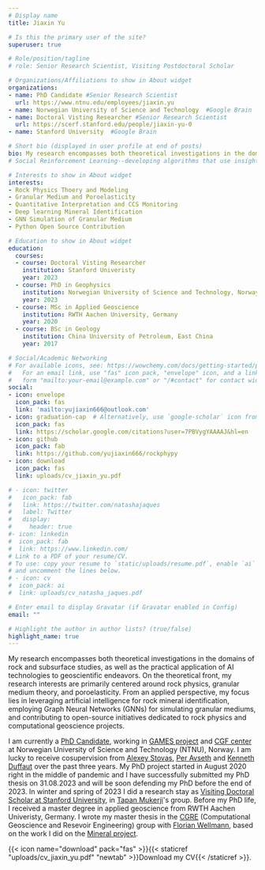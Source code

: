```yaml
---
# Display name
title: Jiaxin Yu

# Is this the primary user of the site?
superuser: true

# Role/position/tagline
# role: Senior Research Scientist, Visiting Postdoctoral Scholar

# Organizations/Affiliations to show in About widget
organizations: 
- name: PhD Candidate #Senior Research Scientist
  url: https://www.ntnu.edu/employees/jiaxin.yu
- name: Norwegian University of Science and Technology  #Google Brain
- name: Doctoral Visting Researcher #Senior Research Scientist
  url: https://scerf.stanford.edu/people/jiaxin-yu-0
- name: Stanford University  #Google Brain

# Short bio (displayed in user profile at end of posts)
bio: My research encompasses both theoretical investigations in the domains of rock and subsurface studies, as well as the practical application of AI technologies to geoscientific endeavors. On the theoretical front, my research interests are primarily centered around rock physics, granular medium theory, and poroelasticity. From an applied perspective, my focus lies in leveraging artificial intelligence for rock mineral identification, employing Graph Neural Networks (GNNs) for simulating granular mediums, and contributing to open-source initiatives dedicated to rock physics and computational geoscience projects
# Social Reinforcement Learning--developing algorithms that use insights from social learning to improve AI agents' learning, generalization, coordination, and human-AI interaction.

# Interests to show in About widget
interests:
- Rock Physics Thoery and Modeling
- Granular Medium and Poroelasticity
- Quantitative Interpretation and CCS Monitoring 
- Deep learning Mineral Identification
- GNN Simulation of Granular Medium  
- Python Open Source Contribution

# Education to show in About widget
education:
  courses:
  - course: Doctoral Visting Researcher
    institution: Stanford Univeristy
    year: 2023
  - course: PhD in Geophysics
    institution: Norwegian University of Science and Technology, Norway
    year: 2023
  - course: MSc in Applied Geoscience
    institution: RWTH Aachen University, Germany 
    year: 2020
  - course: BSc in Geology
    institution: China University of Petroleum, East China
    year: 2017

# Social/Academic Networking
# For available icons, see: https://wowchemy.com/docs/getting-started/page-builder/#icons
#   For an email link, use "fas" icon pack, "envelope" icon, and a link in the
#   form "mailto:your-email@example.com" or "/#contact" for contact widget.
social:
- icon: envelope
  icon_pack: fas
  link: 'mailto:yujiaxin666@outlook.com'
- icon: graduation-cap  # Alternatively, use `google-scholar` icon from `ai` icon pack
  icon_pack: fas
  link: https://scholar.google.com/citations?user=7PBVygYAAAAJ&hl=en
- icon: github
  icon_pack: fab
  link: https://github.com/yujiaxin666/rockphypy
- icon: download
  icon_pack: fas
  link: uploads/cv_jiaxin_yu.pdf

# - icon: twitter
#   icon_pack: fab
#   link: https://twitter.com/natashajaques
#   label: Twitter
#   display:
#     header: true
#- icon: linkedin
#  icon_pack: fab
#  link: https://www.linkedin.com/
# Link to a PDF of your resume/CV.
# To use: copy your resume to `static/uploads/resume.pdf`, enable `ai` icons in `params.toml`, 
# and uncomment the lines below.
# - icon: cv
#  icon_pack: ai
#  link: uploads/cv_natasha_jaques.pdf

# Enter email to display Gravatar (if Gravatar enabled in Config)
email: ""

# Highlight the author in author lists? (true/false)
highlight_name: true
---
```

<!--  TODO: hyperlink the keywords to publications. For a brief overview of my thesis, check out this [write-up in Computer Vision News](https://www.rsipvision.com/ComputerVisionNews-2021November/42/). -->
My research encompasses both theoretical investigations in the domains of rock and subsurface studies, as well as the practical application of AI technologies to geoscientific endeavors. On the theoretical front, my research interests are primarily centered around rock physics, granular medium theory, and poroelasticity. From an applied perspective, my focus lies in leveraging artificial intelligence for rock mineral identification, employing Graph Neural Networks (GNNs) for simulating granular mediums, and contributing to open-source initiatives dedicated to rock physics and computational geoscience projects. 
<!-- 
Social learning helps humans and animals rapidly adapt to new circumstances, and drives the emergence of complex learned behaviors. My research is focused on **Social Reinforcement Learning**---developing algorithms that combine insights from social learning and multi-agent training to improve AI agents' [learning](./publication/paired), [generalization](./publication/learning-social-learning/), [coordination](./publication/social-influence-as-intrinsic-motivation-for-multiagent-deep-reinforce/), and [human-AI interaction](./publication/humancentric-dialog-training-via-offline-reinforcement-learning/).  -->

I am currently a [PhD Candidate](https://www.ntnu.edu/employees/jiaxin.yu), working in [GAMES project](https://wiki.math.ntnu.no/games/personel) and [CGF center](https://www.ntnu.edu/web/cgf/cgf-centre-for-geophysical-forecasting-) at Norwegian University of Science and Technology (NTNU), Norway. I am lucky to receive cosupervision from [Alexey Stovas](https://scholar.google.no/citations?user=BGVP_AoAAAAJ&hl=no), [Per Avseth](https://scholar.google.no/citations?user=Hid9otEAAAAJ&hl=no) and [Kenneth Duffaut](https://www.linkedin.com/in/kenneth-duffaut-63687465/?originalSubdomain=no) over the past three years. My PhD project started in August 2020 right in the middle of pandemic and I have successfully submitted my PhD thesis on 31.08.2023 and will be soon defending my PhD before the end of 2023. In winter and spring of 2023 I did a research stay as [Visiting Doctoral Scholar at Stanford University](ttps://scerf.stanford.edu/people/jiaxin-yu-0), in [Tapan Mukerji](https://profiles.stanford.edu/tapan-mukerji)'s group. Before my PhD life, I received a master degree in applied geoscience from RWTH Aachen Univeristy, Germany. I wrote my master thesis in the [CGRE](https://www.cg3.rwth-aachen.de/cms/~qoyf/cg3/?lidx=1) (Computational Geoscience and Resevoir Engineering) group with [Florian Wellmann](https://scholar.google.com/citations?hl=en&user=UKU5vVUAAAAJ), based on the work I did on the [Mineral project](https://www.cg3.rwth-aachen.de/cms/cg3/Forschung/Forschungsprojekte/~efzjl/MINERALS/lidx/1/). 

<!--
[Senior Research Scientist at Google Brain](https://research.google/people/NatashaJaques/). From 2020-2022 I held this position jointly with a [Visiting Postdoctoral Scholar position at UC Berkeley](http://rail.eecs.berkeley.edu/people.html), in Sergey Levine's group. Before that, I received my [PhD from MIT](publication/social-and-affective-machine-learning/), where I worked on [Affective Computing](./tag/affective-computing) and [deep](./tag/deep-learning)/[reinforcement](./tag/reinforcement-learning)/[machine learning](./tag/machine-learning) in Rosalind Picard's group. I have interned at DeepMind, Google Brain, and worked as an OpenAI Scholars mentor. -->

<!-- For a brief overview of my thesis, check out this [write-up in Computer Vision News](https://www.rsipvision.com/ComputerVisionNews-2021November/42/). -->

<!-- **I will be joining the University of Washington School of Computer Science as an assistant professor starting in January 2024.** If you are interested in joining my lab as a PhD student, please consider applying to UW! Be sure to mention my name in your application. -->

<!--  the [best demo](publication/interactive-musical-improvisation-with-magenta/) award at NeurIPS 2016, best paper at the NeurIPS workshops on [ML for Healthcare](./publication/personalized-multitask-learning-for-predicting-tomorrows-mood-stress-a/) and [Cooperative AI](./publication/learning-social-learning), an [honourable mention for best paper at ICML 2019](publication/social-influence-as-intrinsic-motivation-for-multiagent-deep-reinforce/), and [Best of IEEE Transactions on Affective Computing](./publication/personalized-multitask-learning-for-predicting-tomorrows-mood-stress-a/). It has  been featured in [Science Magazine](https://www.sciencemag.org/news/2021/01/who-needs-teacher-artificial-intelligence-designs-lesson-plans-itself), [MIT Technology Review](https://www.technologyreview.com/s/603003/ai-songsmith-cranks-out-surprisingly-catchy-tunes/), [National Geographic](https://www.nationalgeographic.com/environment/2019/07/artificial-intelligence-climate-change/), [IEEE Spectrum](https://spectrum.ieee.org/tech-talk/computing/software/deepmind-teaches-ai-teamwork), [Quartz](https://qz.com/1209466/google-is-building-ai-to-make-humans-smile/), [Boston Magazine](http://www.bostonmagazine.com/news/blog/2015/01/05/smiletracker-captures-photos-internet/), and on [CBC radio](https://www.cbc.ca/news/canada/saskatchewan/regina-woman-develops-smile-app-at-mit-1.2886943). -->  
<!--I earned my Masters degree from the University of British Columbia, and undergraduate degrees in Computer Science and Psychology from the University of Regina.-->

{{< icon name="download" pack="fas" >}}{{< staticref "uploads/cv_jiaxin_yu.pdf" "newtab" >}}Download my CV{{< /staticref >}}.
